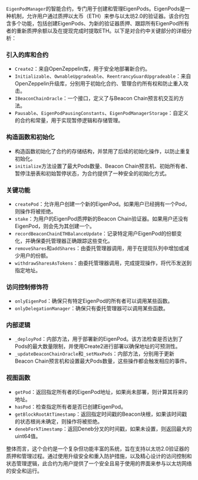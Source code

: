 `EigenPodManager`的智能合约，专门用于创建和管理EigenPods。EigenPods是一种机制，允许用户通过质押以太币（ETH）来参与以太坊2.0的验证器。该合约包含多个功能，包括创建EigenPods、为新的验证器质押、跟踪所有EigenPod所有者的重新质押余额以及在提现完成时提取ETH。以下是对合约中关键部分的详细分析：

### 引入的库和合约
- `Create2`：来自OpenZeppelin库，用于安全地部署新合约。
- `Initializable`、`OwnableUpgradeable`、`ReentrancyGuardUpgradeable`：来自OpenZeppelin升级库，分别用于初始化合约、管理合约所有权和防止重入攻击。
- `IBeaconChainOracle`：一个接口，定义了与Beacon Chain预言机交互的方法。
- `Pausable`、`EigenPodPausingConstants`、`EigenPodManagerStorage`：自定义的合约和常量，用于实现暂停逻辑和存储管理。

### 构造函数和初始化
- 构造函数初始化了合约的存储结构，并禁用了后续的初始化操作，以防止重复初始化。
- `initialize`方法设置了最大Pods数量、Beacon Chain预言机、初始所有者、暂停注册表和初始暂停状态，为合约提供了一种安全的初始化方式。

### 关键功能
- `createPod`：允许用户创建一个新的EigenPod。如果用户已经拥有一个Pod，则操作将被拒绝。
- `stake`：为用户的EigenPod质押新的Beacon Chain验证器。如果用户还没有EigenPod，则会先为其创建一个。
- `recordBeaconChainETHBalanceUpdate`：记录特定用户EigenPod的份额变化，并确保委托管理器正确跟踪这些变化。
- `removeShares`和`addShares`：由委托管理器调用，用于在提现队列中增加或减少用户的份额。
- `withdrawSharesAsTokens`：由委托管理器调用，完成提现操作，将代币发送到指定地址。

### 访问控制修饰符
- `onlyEigenPod`：确保只有特定EigenPod的所有者可以调用某些函数。
- `onlyDelegationManager`：确保只有委托管理器可以调用某些函数。

### 内部逻辑
- `_deployPod`：内部方法，用于部署新的EigenPod。该方法检查是否达到了Pods的最大数量限制，并使用Create2进行部署以确保地址的可预测性。
- `_updateBeaconChainOracle`和`_setMaxPods`：内部方法，分别用于更新Beacon Chain预言机和设置最大Pods数量，这些操作都会触发相应的事件。

### 视图函数
- `getPod`：返回指定所有者的EigenPod地址，如果尚未部署，则计算其将来的地址。
- `hasPod`：检查指定所有者是否已创建EigenPod。
- `getBlockRootAtTimestamp`：返回指定时间戳的Beacon块根，如果该时间戳的状态根尚未确定，则操作将被拒绝。
- `denebForkTimestamp`：返回Deneb分叉的时间戳，如果未设置，则返回最大的uint64值。

整体而言，这个合约是一个复杂但功能丰富的系统，旨在支持以太坊2.0验证器的质押和管理过程。通过使用升级安全和重入防护措施，以及精心设计的访问控制和状态管理逻辑，此合约为用户提供了一个安全且易于使用的界面来参与以太坊网络的安全和运行。
